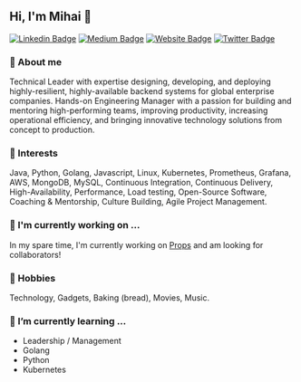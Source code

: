 ## Hi, I'm Mihai 👋

[![Linkedin Badge](https://img.shields.io/badge/-MihaiBojin-blue?style=flat&logo=Linkedin&logoColor=white&link=https://www.linkedin.com/in/MihaiBojin/)](https://www.linkedin.com/in/MihaiBojin/)
[![Medium Badge](https://img.shields.io/badge/-@mihaibojin-000000?style=flat&labelColor=000000&logo=Medium&link=https://medium.com/@mihaibojin)](https://medium.com/@mihaibojin)
[![Website Badge](https://img.shields.io/badge/-mihaibojin.com-47CCCC?style=flat&logo=Google-Chrome&logoColor=white&link=https://MihaiBojin.com)](https://MihaiBojin.com)
[![Twitter Badge](https://img.shields.io/badge/-@_MihaiBojin-1ca0f1?style=flat&labelColor=1ca0f1&logo=twitter&logoColor=white&link=https://twitter.com/MihaiBojin)](https://twitter.com/MihaiBojin)

### 🔭 About me

Technical Leader with expertise designing, developing, and deploying highly-resilient, highly-available backend systems for global enterprise companies.  Hands-on Engineering Manager with a passion for building and mentoring high-performing teams, improving productivity, increasing operational efficiency, and bringing innovative technology solutions from concept to production.

### 💬 Interests

Java, Python, Golang, Javascript, Linux, Kubernetes, Prometheus, Grafana, AWS, MongoDB, MySQL, Continuous Integration, Continuous Delivery, High-Availability, Performance, Load testing, Open-Source Software, Coaching & Mentorship, Culture Building, Agile Project Management.

### 🤔 I'm currently working on ...

In my spare time, I'm currently working on [Props](https://github.com/MihaiBojin/props) and am looking for collaborators!

### 💬 Hobbies

Technology, Gadgets, Baking (bread), Movies, Music.

### 🌱 I’m currently learning ...

- Leadership / Management
- Golang
- Python
- Kubernetes

